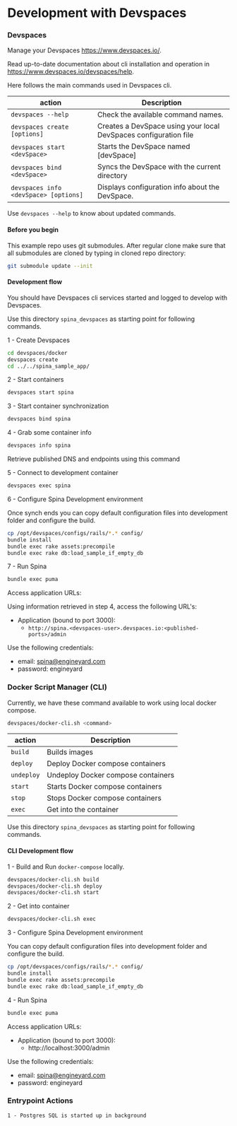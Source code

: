 # Development with Devspaces

### Devspaces 

Manage your Devspaces https://www.devspaces.io/.

Read up-to-date documentation about cli installation and operation in https://www.devspaces.io/devspaces/help.

Here follows the main commands used in Devspaces cli. 

|action   |Description                                                                                   |
|---------|----------------------------------------------------------------------------------------------|
|`devspaces --help`                    |Check the available command names.                               |
|`devspaces create [options]`          |Creates a DevSpace using your local DevSpaces configuration file |
|`devspaces start <devSpace>`          |Starts the DevSpace named \[devSpace\]                           |
|`devspaces bind <devSpace>`           |Syncs the DevSpace with the current directory                    |
|`devspaces info <devSpace> [options]` |Displays configuration info about the DevSpace.                  |

Use `devspaces --help` to know about updated commands.

#### Before you begin

This example repo uses git submodules. After regular clone make sure that all submodules are cloned by typing in cloned repo directory:

```bash
git submodule update --init
```

#### Development flow

You should have Devspaces cli services started and logged to develop with Devspaces.

Use this directory `spina_devspaces` as starting point for following commands.

1 - Create Devspaces

```bash
cd devspaces/docker
devspaces create
cd ../../spina_sample_app/

```

2 - Start containers

```bash
devspaces start spina
```

3 - Start container synchronization

```bash
devspaces bind spina
```

4 - Grab some container info

```bash
devspaces info spina
```

Retrieve published DNS and endpoints using this command

5 - Connect to development container

```bash
devspaces exec spina
```

6 - Configure Spina Development environment

Once synch ends you can copy default configuration files into development folder and configure the build.

```bash
cp /opt/devspaces/configs/rails/*.* config/
bundle install
bundle exec rake assets:precompile
bundle exec rake db:load_sample_if_empty_db
```

7 - Run Spina

```bash
bundle exec puma
```

Access application URLs:

Using information retrieved in step 4, access the following URL's:

* Application (bound to port 3000):
  * `http://spina.<devspaces-user>.devspaces.io:<published-ports>/admin`

Use the following credentials:

* email: spina@engineyard.com
* password: engineyard

### Docker Script Manager (CLI)

Currently, we have these command available to work using local docker compose.

```bash
devspaces/docker-cli.sh <command>
```

|action    |Description                                                               |
|----------|--------------------------------------------------------------------------|
|`build`   |Builds images                                                             |
|`deploy`  |Deploy Docker compose containers                                          |
|`undeploy`|Undeploy Docker compose containers                                        |
|`start`   |Starts Docker compose containers                                          |
|`stop`    |Stops Docker compose containers                                           |
|`exec`    |Get into the container                                                    |

Use this directory `spina_devspaces` as starting point for following commands.

#### CLI Development flow

1 - Build and Run `docker-compose` locally.

```bash
devspaces/docker-cli.sh build
devspaces/docker-cli.sh deploy
devspaces/docker-cli.sh start
```

2 - Get into container

```bash
devspaces/docker-cli.sh exec
```

3 - Configure Spina Development environment

You can copy default configuration files into development folder and configure the build.

```bash
cp /opt/devspaces/configs/rails/*.* config/
bundle install
bundle exec rake assets:precompile
bundle exec rake db:load_sample_if_empty_db
```

4 - Run Spina

```bash
bundle exec puma
```

Access application URLs:

* Application (bound to port 3000):
  * http://localhost:3000/admin

Use the following credentials:

* email: spina@engineyard.com
* password: engineyard

### Entrypoint Actions

    1 - Postgres SQL is started up in background

